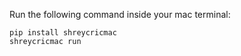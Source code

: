 Run the following command inside your mac terminal:

```
pip install shreycricmac
shreycricmac run
```
